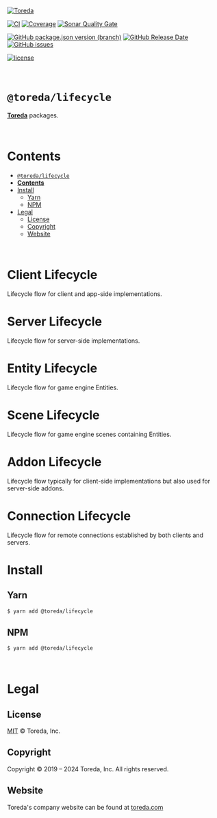 [![Toreda](https://content.toreda.com/logo/toreda-logo.png)](https://www.toreda.com)

[![CI](https://img.shields.io/github/workflow/status/toreda/lifecycle/CI?style=for-the-badge)](https://github.com/toreda/lifecycle/actions/workflows/main.yml) [![Coverage](https://img.shields.io/sonar/coverage/toreda_lifecycle?server=https%3A%2F%2Fsonarcloud.io&style=for-the-badge)](https://sonarcloud.io/project/activity?graph=coverage&id=toreda_lifecycle) [![Sonar Quality Gate](https://img.shields.io/sonar/quality_gate/toreda_lifecycle?server=https%3A%2F%2Fsonarcloud.io&style=for-the-badge)](https://sonarcloud.io/summary/new_code?id=toreda_lifecycle)

[![GitHub package.json version (branch)](https://img.shields.io/github/package-json/v/toreda/lifecycle/master?style=for-the-badge)](https://github.com/toreda/lifecycle/releases/latest) [![GitHub Release Date](https://img.shields.io/github/release-date/toreda/lifecycle?style=for-the-badge)](https://github.com/toreda/lifecycle/releases/latest) [![GitHub issues](https://img.shields.io/github/issues/toreda/lifecycle?style=for-the-badge)](https://github.com/toreda/lifecycle/issues)

 [![license](https://img.shields.io/github/license/toreda/lifecycle?style=for-the-badge)](https://github.com/toreda/lifecycle/blob/master/LICENSE)

&nbsp;

# `@toreda/lifecycle`

 [**Toreda**](https://www.toreda.com) packages.

&nbsp;

# **Contents**
- [`@toreda/lifecycle`]()
- [**Contents**](#contents)
- [Install](#install)
	- [Yarn](#yarn)
	- [NPM](#npm)
- [Legal](#legal)
	- [License](#license)
	- [Copyright](#copyright)
	- [Website](#website)

&nbsp;

# Client Lifecycle
Lifecycle flow for client and app-side implementations.

# Server Lifecycle
Lifecycle flow for server-side implementations.

# Entity Lifecycle
Lifecycle flow for game engine Entities.

# Scene Lifecycle
Lifecycle flow for game engine scenes containing Entities.

# Addon Lifecycle
Lifecycle flow typically for client-side implementations but also used for server-side addons.

# Connection Lifecycle
Lifecycle flow for remote connections established by both clients and servers.

# Install

## Yarn
```bash
$ yarn add @toreda/lifecycle
```


## NPM
```bash
$ yarn add @toreda/lifecycle
```

&nbsp;
# Legal

## License
[MIT](LICENSE) &copy; Toreda, Inc.


## Copyright
Copyright &copy; 2019 – 2024 Toreda, Inc. All rights reserved.


## Website
Toreda's company website can be found at [toreda.com](https://www.toreda.com)
